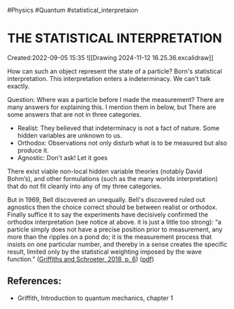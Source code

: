 
#Physics
#Quantum 
#statistical_interpretaion


# THE STATISTICAL INTERPRETATION
Created:2022-09-05 15:35
![[Drawing 2024-11-12 16.25.36.excalidraw]]

How can such an object represent the state of a particle? Born's statistical interpretation. This interpretation enters a indeterminacy. We can't talk exactly.

Question: Where was a particle before I made the measurement?
There are many answers for explaining this. I mention them in below, but There are some answers that are not in three categories. 
- Realist: They believed that indeterminacy is not a fact of nature. Some hidden variables are unknown to us.
- Orthodox: Observations not only disturb what is to be measured but also produce it.
- Agnostic: Don't ask! Let it goes

There exist viable non-local hidden variable theories (notably David Bohm’s), and other formulations (such as the many worlds interpretation) that do not fit cleanly into any of my three categories.

But in 1969, Bell discovered an unequally. Bell's discovered ruled out agnostics then the choice correct should be between realist or orthodox. Finally suffice it to say the experiments have decisively confirmed the orthodox interpretation (see notice at above. it is just a little too strong):
“a particle simply does not have a precise position prior to measurement, any more than the ripples on a pond do; it is the measurement process that insists on one particular number, and thereby in a sense creates the specific result, limited only by the statistical weighting imposed by the wave function.” ([Griffiths and Schroeter, 2018, p. 6](zotero://select/library/items/X4VKQ5N4)) ([pdf](zotero://open-pdf/library/items/PBT95Y2Z?page=19))

## References:
- Griffith, Introduction to quantum mechanics, chapter 1



